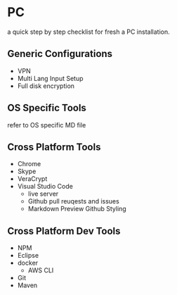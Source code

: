 # PC 

a quick step by step checklist for fresh a PC installation.

## Generic Configurations
* VPN
* Multi Lang Input Setup
* Full disk encryption

## OS Specific Tools
refer to OS specific MD file

## Cross Platform Tools
* Chrome
* Skype
* VeraCrypt
* Visual Studio Code
    * live server
    * Github pull reuqests and issues
    * Markdown Preview Github Styling


## Cross Platform Dev Tools

* NPM
* Eclipse
* docker
    * AWS CLI
* Git
* Maven


